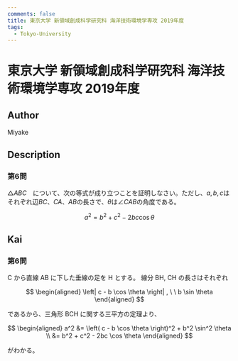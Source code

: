 ```yaml
---
comments: false
title: 東京大学 新領域創成科学研究科 海洋技術環境学専攻 2019年度
tags:
  - Tokyo-University
---
```

# 東京大学 新領域創成科学研究科 海洋技術環境学専攻 2019年度

## **Author**
Miyake

## **Description**
### 第6問
$\triangle ABC$　について、次の等式が成り立つことを証明しなさい。ただし、$a, b, c$はそれぞれ辺$BC$、$CA$、$AB$の長さで、$\theta$は$\angle CAB$の角度である。 

$$
a^2 = b^2 + c^2 - 2bc \cos \theta
$$

## **Kai**
### 第6問
C から直線 AB に下した垂線の足を H とする。
線分 BH, CH の長さはそれぞれ

$$
\begin{aligned}
\left| c - b \cos \theta \right|
, \ \ 
b \sin \theta
\end{aligned}
$$

であるから、三角形 BCH に関する三平方の定理より、

$$
\begin{aligned}
a^2
&= \left( c - b \cos \theta \right)^2 + b^2 \sin^2 \theta
\\
&= b^2 + c^2 - 2bc \cos \theta
\end{aligned}
$$

がわかる。